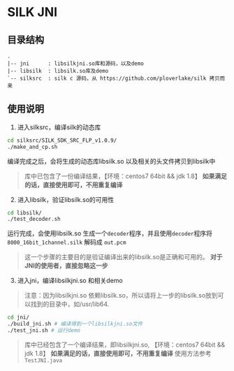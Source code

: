 # SILK JNI

## 目录结构

```
.
|-- jni      : libsilkjni.so库和源码，以及demo
|-- libsilk  : libsilk.so库及demo
`-- silksrc  : silk c 源码，从 https://github.com/ploverlake/silk 拷贝而来
```

## 使用说明

1. 进入silksrc，编译silk的动态库

```bash
cd silksrc/SILK_SDK_SRC_FLP_v1.0.9/
./make_and_cp.sh
```

编译完成之后，会将生成的动态库libsilk.so 以及相关的头文件拷贝到libsilk中

> 库中已包含了一份编译结果，【环境：centos7 64bit  && jdk 1.8】
> **如果满足的话，直接使用即可，不用重复编译**

2. 进入libsilk，验证libsilk.so的可用性

```bash
cd libsilk/
./test_decoder.sh
```

运行完成，会使用libsilk.so 生成一个`decoder`程序，并且使用`decoder`程序将 `8000_16bit_1channel.silk` 解码成 `out.pcm`

> 这一个步骤的主要目的是验证编译出来的libsilk.so是正确和可用的。
> **对于JNI的使用者，直接忽略这一步**

3. 进入jni，编译libsilkjni.so 和相关demo

> 注意：因为libsilkjni.so 依赖libsilk.so，所以请将上一步的libsilk.so放到可以找到的目录中，如/usr/lib64.

```bash
cd jni/
./build_jni.sh # 编译得到一个libsilkjni.so文件
./test_jni.sh # 运行demo
```

> 库中已经包含了一个编译结果，即libsilkjni.so, 【环境：centos7 64bit  && jdk 1.8】
> **如果满足的话，直接使用即可，不用重复编译**
> 使用方法参考 `TestJNI.java`
